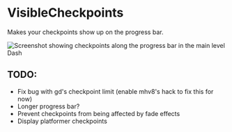 # VisibleCheckpoints

Makes your checkpoints show up on the progress bar.

![Screenshot showing checkpoints along the progress bar in the main level Dash](lexi.visiblecheckpoints/progressBar.png)

## TODO:
 * Fix bug with gd's checkpoint limit (enable mhv8's hack to fix this for now)
 * Longer progress bar?
 * Prevent checkpoints from being affected by fade effects
 * Display platformer checkpoints